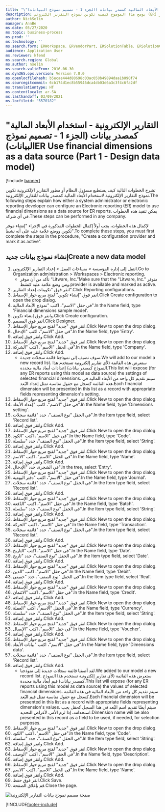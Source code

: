 ```yaml
---
title: "\"التقارير الإلكترونية - استخدام الأبعاد المالية كمصدر بيانات (الجزء 1 - تصميم نموذج البيانات)"
description: يوضح هذا الموضوع كيفيه تكوين نموذج التقرير الكتروني (ER) لاستخدام الابعاد المالية كمصدر بيانات لتقارير ER. (جزء 1)
author: NickSelin
manager: AnnBe
ms.date: 05/27/2020
ms.topic: business-process
ms.prod: ''
ms.technology: ''
ms.search.form: ERWorkspace, ERVendorPart, ERSolutionTable, ERSolutionCreateDropDialog, ERDataModelDesigner, ERDataModelContentsItemCreationDialog
audience: Application User
ms.reviewer: kfend
ms.search.region: Global
ms.author: nselin
ms.search.validFrom: 2016-06-30
ms.dyn365.ops.version: Version 7.0.0
ms.openlocfilehash: b5ecae444d80698c03ac050b49894daa1b090f74
ms.sourcegitcommit: 6cb174d1ec8b55946dca4db03d6a3c3f4c6fa2df
ms.translationtype: HT
ms.contentlocale: ar-SA
ms.lasthandoff: 03/09/2021
ms.locfileid: "5570182"
---
```

# <a name="er-use-financial-dimensions-as-a-data-source-part-1---design-data-model"></a><span data-ttu-id="ea98d-104">"التقارير الإلكترونية - استخدام الأبعاد المالية كمصدر بيانات (الجزء 1 - تصميم نموذج البيانات)</span><span class="sxs-lookup"><span data-stu-id="ea98d-104">ER Use financial dimensions as a data source (Part 1 - Design data model)</span></span>

[!include [banner](../../includes/banner.md)]

<span data-ttu-id="ea98d-105">تشرح الخطوات التالية كيف يستطيع مسؤول النظام أو مطور التقارير الإلكترونية تكوين نموذج التقارير الإلكترونية لاستخدام الأبعاد المالية كمصدر بيانات للتقارير الإلكترونية.</span><span class="sxs-lookup"><span data-stu-id="ea98d-105">The following steps explain how either a system administrator or electronic reporting developer can configure an Electronic reporting (ER) model to use financial dimensions as a data source for ER reports.</span></span> <span data-ttu-id="ea98d-106">يمكن تنفيذ هذه الخطوات في أي شركة.</span><span class="sxs-lookup"><span data-stu-id="ea98d-106">These steps can be performed in any company.</span></span>

<span data-ttu-id="ea98d-107">لإكمال هذه الخطوات، يجب أولاً إكمال الخطوات المذكورة في الإجراء "إنشاء موفر تكوين ووضع علامة عليه على أنه نشط".</span><span class="sxs-lookup"><span data-stu-id="ea98d-107">To complete these steps, you must first complete the steps in the procedure, "Create a configuration provider and mark it as active".</span></span>


## <a name="create-a-new-data-model"></a><span data-ttu-id="ea98d-108">إنشاء نموذج بيانات جديد</span><span class="sxs-lookup"><span data-stu-id="ea98d-108">Create a new data model</span></span>
1. <span data-ttu-id="ea98d-109">انتقل إلى إدارة المؤسسة > مساحات العمل‬ > إعداد التقارير الإلكتروني‬.</span><span class="sxs-lookup"><span data-stu-id="ea98d-109">Go to Organization administration > Workspaces > Electronic reporting.</span></span>
    * <span data-ttu-id="ea98d-110">تأكد من أن موفر “Litware, Inc.”</span><span class="sxs-lookup"><span data-stu-id="ea98d-110">Make sure that the "Litware, Inc."</span></span> <span data-ttu-id="ea98d-111">متوفر ومن وضع علامة عليه كنشط.</span><span class="sxs-lookup"><span data-stu-id="ea98d-111">provider is available and marked as active.</span></span>  
2. <span data-ttu-id="ea98d-112">انقر فوق "تكوينات إعداد التقارير‬".</span><span class="sxs-lookup"><span data-stu-id="ea98d-112">Click Reporting configurations.</span></span>
3. <span data-ttu-id="ea98d-113">انقر فوق "إنشاء تكوين" لفتح مربع حوار الإسقاط‬.</span><span class="sxs-lookup"><span data-stu-id="ea98d-113">Click Create configuration to open the drop dialog.</span></span>
4. <span data-ttu-id="ea98d-114">في حقل "الاسم"، اكتب "نموذج الأبعاد المالية".</span><span class="sxs-lookup"><span data-stu-id="ea98d-114">In the Name field, type 'Financial dimensions sample model'.</span></span>
5. <span data-ttu-id="ea98d-115">وانقر فوق إنشاء تكوين.</span><span class="sxs-lookup"><span data-stu-id="ea98d-115">Click Create configuration.</span></span>
6. <span data-ttu-id="ea98d-116">انقر فوق المصمم.</span><span class="sxs-lookup"><span data-stu-id="ea98d-116">Click Designer.</span></span>
7. <span data-ttu-id="ea98d-117">انقر فوق "جديد" لفتح مربع حوار الإسقاط‬.</span><span class="sxs-lookup"><span data-stu-id="ea98d-117">Click New to open the drop dialog.</span></span>
8. <span data-ttu-id="ea98d-118">في حقل "الاسم"، اكتب "الإدخال".</span><span class="sxs-lookup"><span data-stu-id="ea98d-118">In the Name field, type 'Entry'.</span></span>
9. <span data-ttu-id="ea98d-119">وانقر فوق إضافة.</span><span class="sxs-lookup"><span data-stu-id="ea98d-119">Click Add.</span></span>
10. <span data-ttu-id="ea98d-120">انقر فوق "جديد" لفتح مربع حوار الإسقاط‬.</span><span class="sxs-lookup"><span data-stu-id="ea98d-120">Click New to open the drop dialog.</span></span>
11. <span data-ttu-id="ea98d-121">في الحقل "الاسم"، اكتب "الشركة".</span><span class="sxs-lookup"><span data-stu-id="ea98d-121">In the Name field, type 'Company'.</span></span>
12. <span data-ttu-id="ea98d-122">وانقر فوق إضافة.</span><span class="sxs-lookup"><span data-stu-id="ea98d-122">Click Add.</span></span>
    * <span data-ttu-id="ea98d-123">سوف نضيف إلى نموذجنا قائمة سجلات جديدة.</span><span class="sxs-lookup"><span data-stu-id="ea98d-123">We will add to our model a new record list.</span></span> <span data-ttu-id="ea98d-124">ستعرض هذه القائمة (لأي تقارير إلكترونية تستخدم هذا النموذج كمصدر بيانات) إعدادات أبعاد مالية محددة.</span><span class="sxs-lookup"><span data-stu-id="ea98d-124">This list will expose (for any ER reports using this model as data source) the settings of selected financial dimensions.</span></span> <span data-ttu-id="ea98d-125">سيتم تقديم كل واحد من الأبعاد المالية في هذه القائمة كسجل مع حقول مناسبة تمثل إعداد البُعد.</span><span class="sxs-lookup"><span data-stu-id="ea98d-125">Each financial dimension will be presented in this list as a record with appropriate fields representing dimension's setting.</span></span>  
13. <span data-ttu-id="ea98d-126">انقر فوق "جديد" لفتح مربع حوار الإسقاط‬.</span><span class="sxs-lookup"><span data-stu-id="ea98d-126">Click New to open the drop dialog.</span></span>
14. <span data-ttu-id="ea98d-127">في حقل "الاسم"، اكتب "إعداد الأبعاد‬".</span><span class="sxs-lookup"><span data-stu-id="ea98d-127">In the Name field, type 'Dimensions setting'.</span></span>
15. <span data-ttu-id="ea98d-128">في الحقل "نوع الصنف"، حدد "قائمة سجلات".</span><span class="sxs-lookup"><span data-stu-id="ea98d-128">In the Item type field, select 'Record list'.</span></span>
16. <span data-ttu-id="ea98d-129">وانقر فوق إضافة.</span><span class="sxs-lookup"><span data-stu-id="ea98d-129">Click Add.</span></span>
17. <span data-ttu-id="ea98d-130">انقر فوق "جديد" لفتح مربع حوار الإسقاط‬.</span><span class="sxs-lookup"><span data-stu-id="ea98d-130">Click New to open the drop dialog.</span></span>
18. <span data-ttu-id="ea98d-131">في حقل "الاسم"، اكتب "الكود".</span><span class="sxs-lookup"><span data-stu-id="ea98d-131">In the Name field, type 'Code'.</span></span>
19. <span data-ttu-id="ea98d-132">في الحقل "نوع الصنف"، حدد "سلسلة".</span><span class="sxs-lookup"><span data-stu-id="ea98d-132">In the Item type field, select 'String'.</span></span>
20. <span data-ttu-id="ea98d-133">وانقر فوق إضافة.</span><span class="sxs-lookup"><span data-stu-id="ea98d-133">Click Add.</span></span>
21. <span data-ttu-id="ea98d-134">انقر فوق "جديد" لفتح مربع حوار الإسقاط‬.</span><span class="sxs-lookup"><span data-stu-id="ea98d-134">Click New to open the drop dialog.</span></span>
22. <span data-ttu-id="ea98d-135">في الحقل "الاسم"، اكتب "الاسم".</span><span class="sxs-lookup"><span data-stu-id="ea98d-135">In the Name field, type 'Name'.</span></span>
23. <span data-ttu-id="ea98d-136">وانقر فوق إضافة.</span><span class="sxs-lookup"><span data-stu-id="ea98d-136">Click Add.</span></span>
24. <span data-ttu-id="ea98d-137">في الشجرة، حدد "الإدخال".</span><span class="sxs-lookup"><span data-stu-id="ea98d-137">In the tree, select 'Entry'.</span></span>
25. <span data-ttu-id="ea98d-138">انقر فوق "جديد" لفتح مربع حوار الإسقاط‬.</span><span class="sxs-lookup"><span data-stu-id="ea98d-138">Click New to open the drop dialog.</span></span>
26. <span data-ttu-id="ea98d-139">في حقل "الاسم"، اكتب "دفتر اليومية".</span><span class="sxs-lookup"><span data-stu-id="ea98d-139">In the Name field, type 'Journal'.</span></span>
27. <span data-ttu-id="ea98d-140">في الحقل "نوع الصنف"، حدد "قائمة سجلات".</span><span class="sxs-lookup"><span data-stu-id="ea98d-140">In the Item type field, select 'Record list'.</span></span>
28. <span data-ttu-id="ea98d-141">وانقر فوق إضافة.</span><span class="sxs-lookup"><span data-stu-id="ea98d-141">Click Add.</span></span>
29. <span data-ttu-id="ea98d-142">انقر فوق "جديد" لفتح مربع حوار الإسقاط‬.</span><span class="sxs-lookup"><span data-stu-id="ea98d-142">Click New to open the drop dialog.</span></span>
30. <span data-ttu-id="ea98d-143">في حقل "الاسم"، اكتب "الدُفعة".</span><span class="sxs-lookup"><span data-stu-id="ea98d-143">In the Name field, type 'Batch'.</span></span>
31. <span data-ttu-id="ea98d-144">في الحقل "نوع الصنف"، حدد "سلسلة".</span><span class="sxs-lookup"><span data-stu-id="ea98d-144">In the Item type field, select 'String'.</span></span>
32. <span data-ttu-id="ea98d-145">وانقر فوق إضافة.</span><span class="sxs-lookup"><span data-stu-id="ea98d-145">Click Add.</span></span>
33. <span data-ttu-id="ea98d-146">انقر فوق "جديد" لفتح مربع حوار الإسقاط‬.</span><span class="sxs-lookup"><span data-stu-id="ea98d-146">Click New to open the drop dialog.</span></span>
34. <span data-ttu-id="ea98d-147">في حقل "الاسم"، اكتب "الحركة".</span><span class="sxs-lookup"><span data-stu-id="ea98d-147">In the Name field, type 'Transaction'.</span></span>
35. <span data-ttu-id="ea98d-148">في الحقل "نوع الصنف"، حدد "قائمة سجلات".</span><span class="sxs-lookup"><span data-stu-id="ea98d-148">In the Item type field, select 'Record list'.</span></span>
36. <span data-ttu-id="ea98d-149">وانقر فوق إضافة.</span><span class="sxs-lookup"><span data-stu-id="ea98d-149">Click Add.</span></span>
37. <span data-ttu-id="ea98d-150">انقر فوق "جديد" لفتح مربع حوار الإسقاط‬.</span><span class="sxs-lookup"><span data-stu-id="ea98d-150">Click New to open the drop dialog.</span></span>
38. <span data-ttu-id="ea98d-151">في حقل "الاسم"، اكتب "التاريخ".</span><span class="sxs-lookup"><span data-stu-id="ea98d-151">In the Name field, type 'Date'.</span></span>
39. <span data-ttu-id="ea98d-152">في الحقل "نوع الصنف"، حدد "تاريخ".</span><span class="sxs-lookup"><span data-stu-id="ea98d-152">In the Item type field, select 'Date'.</span></span>
40. <span data-ttu-id="ea98d-153">وانقر فوق إضافة.</span><span class="sxs-lookup"><span data-stu-id="ea98d-153">Click Add.</span></span>
41. <span data-ttu-id="ea98d-154">انقر فوق "جديد" لفتح مربع حوار الإسقاط‬.</span><span class="sxs-lookup"><span data-stu-id="ea98d-154">Click New to open the drop dialog.</span></span>
42. <span data-ttu-id="ea98d-155">في حقل "الاسم"، اكتب "الدين".</span><span class="sxs-lookup"><span data-stu-id="ea98d-155">In the Name field, type 'Debit'.</span></span>
43. <span data-ttu-id="ea98d-156">في الحقل "نوع الصنف"، حدد "حقيقي".</span><span class="sxs-lookup"><span data-stu-id="ea98d-156">In the Item type field, select 'Real'.</span></span>
44. <span data-ttu-id="ea98d-157">وانقر فوق إضافة.</span><span class="sxs-lookup"><span data-stu-id="ea98d-157">Click Add.</span></span>
45. <span data-ttu-id="ea98d-158">انقر فوق "جديد" لفتح مربع حوار الإسقاط‬.</span><span class="sxs-lookup"><span data-stu-id="ea98d-158">Click New to open the drop dialog.</span></span>
46. <span data-ttu-id="ea98d-159">في حقل "الاسم"، اكتب "الائتمان".</span><span class="sxs-lookup"><span data-stu-id="ea98d-159">In the Name field, type 'Credit'.</span></span>
47. <span data-ttu-id="ea98d-160">وانقر فوق إضافة.</span><span class="sxs-lookup"><span data-stu-id="ea98d-160">Click Add.</span></span>
48. <span data-ttu-id="ea98d-161">انقر فوق "جديد" لفتح مربع حوار الإسقاط‬.</span><span class="sxs-lookup"><span data-stu-id="ea98d-161">Click New to open the drop dialog.</span></span>
49. <span data-ttu-id="ea98d-162">في الحقل "الاسم"، اكتب "العملة".</span><span class="sxs-lookup"><span data-stu-id="ea98d-162">In the Name field, type 'Currency'.</span></span>
50. <span data-ttu-id="ea98d-163">في الحقل "نوع الصنف"، حدد "سلسلة".</span><span class="sxs-lookup"><span data-stu-id="ea98d-163">In the Item type field, select 'String'.</span></span>
51. <span data-ttu-id="ea98d-164">وانقر فوق إضافة.</span><span class="sxs-lookup"><span data-stu-id="ea98d-164">Click Add.</span></span>
52. <span data-ttu-id="ea98d-165">انقر فوق "جديد" لفتح مربع حوار الإسقاط‬.</span><span class="sxs-lookup"><span data-stu-id="ea98d-165">Click New to open the drop dialog.</span></span>
53. <span data-ttu-id="ea98d-166">في حقل "الاسم"، اكتب "الإيصال".</span><span class="sxs-lookup"><span data-stu-id="ea98d-166">In the Name field, type 'Voucher'.</span></span>
54. <span data-ttu-id="ea98d-167">وانقر فوق إضافة.</span><span class="sxs-lookup"><span data-stu-id="ea98d-167">Click Add.</span></span>
55. <span data-ttu-id="ea98d-168">انقر فوق "جديد" لفتح مربع حوار الإسقاط‬.</span><span class="sxs-lookup"><span data-stu-id="ea98d-168">Click New to open the drop dialog.</span></span>
56. <span data-ttu-id="ea98d-169">في حقل "الاسم"، اكتب "بيانات الأبعاد‬".</span><span class="sxs-lookup"><span data-stu-id="ea98d-169">In the Name field, type 'Dimensions data'.</span></span>
57. <span data-ttu-id="ea98d-170">في الحقل "نوع الصنف"، حدد "قائمة سجلات".</span><span class="sxs-lookup"><span data-stu-id="ea98d-170">In the Item type field, select 'Record list'.</span></span>
58. <span data-ttu-id="ea98d-171">وانقر فوق إضافة.</span><span class="sxs-lookup"><span data-stu-id="ea98d-171">Click Add.</span></span>
    * <span data-ttu-id="ea98d-172">لقد أضفنا قائمة سجلات جديدة إلى نموذجنا.</span><span class="sxs-lookup"><span data-stu-id="ea98d-172">We added to our model a new record list.</span></span> <span data-ttu-id="ea98d-173">ستعرض هذه القائمة (لأي تقارير إلكترونية تستخدم هذا النموذج كمصدر بيانات) قيم أبعاد مالية محددة.</span><span class="sxs-lookup"><span data-stu-id="ea98d-173">This list will expose (for any ER reports using this model as data source) the values of selected financial dimensions.</span></span> <span data-ttu-id="ea98d-174">سيتم تقديم كل واحد من الأبعاد المالية في هذه القائمة كسجل مع حقول مناسبة تمثل قيم البُعد.</span><span class="sxs-lookup"><span data-stu-id="ea98d-174">Each financial dimension will be presented in this list as a record with appropriate fields representing dimension's values.</span></span> <span data-ttu-id="ea98d-175">سيتم أيضًا تقديم اسم البُعد في هذا السجل كحقل يجب استخدامه، إذا لزم الأمر، لأغراض التحديد.</span><span class="sxs-lookup"><span data-stu-id="ea98d-175">Dimension name will be also presented in this record as a field to be used, if needed, for selection purposes.</span></span>  
59. <span data-ttu-id="ea98d-176">انقر فوق "جديد" لفتح مربع حوار الإسقاط‬.</span><span class="sxs-lookup"><span data-stu-id="ea98d-176">Click New to open the drop dialog.</span></span>
60. <span data-ttu-id="ea98d-177">في حقل "الاسم"، اكتب "الكود".</span><span class="sxs-lookup"><span data-stu-id="ea98d-177">In the Name field, type 'Code'.</span></span>
61. <span data-ttu-id="ea98d-178">في الحقل "نوع الصنف"، حدد "سلسلة".</span><span class="sxs-lookup"><span data-stu-id="ea98d-178">In the Item type field, select 'String'.</span></span>
62. <span data-ttu-id="ea98d-179">وانقر فوق إضافة.</span><span class="sxs-lookup"><span data-stu-id="ea98d-179">Click Add.</span></span>
63. <span data-ttu-id="ea98d-180">انقر فوق "جديد" لفتح مربع حوار الإسقاط‬.</span><span class="sxs-lookup"><span data-stu-id="ea98d-180">Click New to open the drop dialog.</span></span>
64. <span data-ttu-id="ea98d-181">في الحقل "الاسم"، اكتب "الوصف".</span><span class="sxs-lookup"><span data-stu-id="ea98d-181">In the Name field, type 'Description'.</span></span>
65. <span data-ttu-id="ea98d-182">وانقر فوق إضافة.</span><span class="sxs-lookup"><span data-stu-id="ea98d-182">Click Add.</span></span>
66. <span data-ttu-id="ea98d-183">انقر فوق "جديد" لفتح مربع حوار الإسقاط‬.</span><span class="sxs-lookup"><span data-stu-id="ea98d-183">Click New to open the drop dialog.</span></span>
67. <span data-ttu-id="ea98d-184">في الحقل "الاسم"، اكتب "الاسم".</span><span class="sxs-lookup"><span data-stu-id="ea98d-184">In the Name field, type 'Name'.</span></span>
68. <span data-ttu-id="ea98d-185">وانقر فوق إضافة.</span><span class="sxs-lookup"><span data-stu-id="ea98d-185">Click Add.</span></span>
69. <span data-ttu-id="ea98d-186">انقر فوق حفظ.</span><span class="sxs-lookup"><span data-stu-id="ea98d-186">Click Save.</span></span>
70. <span data-ttu-id="ea98d-187">قم بإغلاق الصفحة.</span><span class="sxs-lookup"><span data-stu-id="ea98d-187">Close the page.</span></span>

![صفحة مصمم نموذج بيانات التقارير الإلكترونية](../media/er-financial-dimensions-guides-data-model.png)



[!INCLUDE[footer-include](../../../../includes/footer-banner.md)]